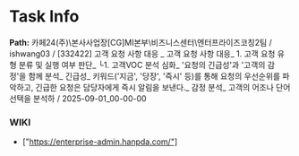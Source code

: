 # Task Info

**Path:** 카페24(주)\본사사업장\[CG]MI본부\비즈니스센터\엔터프라이즈코칭2팀 / ishwang03 / [332422] 고객 요청 사항 대응 _ 고객 요청 사항 대응_ 1. 고객 요청 유형 분류 및 실행 여부 판단_ └1. 고객VOC 분석 심화_ '요청의 긴급성'과 '고객의 감정'을 함께 분석_ 긴급성_ 키워드('지금', '당장', '즉시' 등)를 통해 요청의 우선순위를 파악하고, 긴급한 요청은 담당자에게 즉시 알림을 보낸다._ 감정 분석_ 고객의 어조나 단어 선택을 분석하 / 2025-09-01_00-00-00

### WIKI
- ["https://enterprise-admin.hanpda.com/"]

